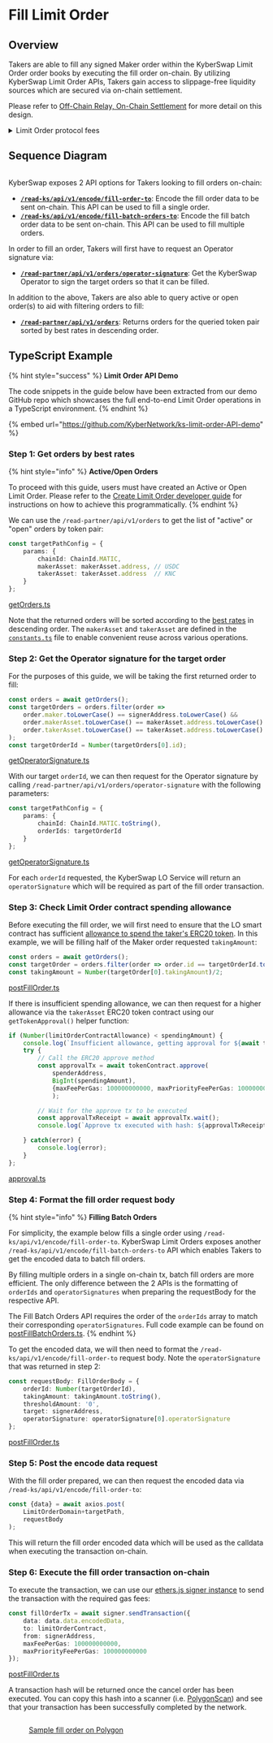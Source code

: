 # Fill Limit Order

## Overview

Takers are able to fill any signed Maker order within the KyberSwap Limit Order order books by executing the fill order on-chain. By utilizing KyberSwap Limit Order APIs, Takers gain access to slippage-free liquidity sources which are secured via on-chain settlement.

Please refer to [Off-Chain Relay, On-Chain Settlement](../concepts/off-chain-relay.md) for more detail on this design.

<details>

<summary>Limit Order protocol fees</summary>

To support the continued development of the Limit Orders feature, KyberSwap will charge variable taker fees for orders filled on the following chains:

* Ethereum (ChainID: 1)
* BSC (ChainID: 56)
* Arbitrum (ChainID: 42161)
* Polygon PoS (ChainID: 137)
* Optimism (ChainID: 10)
* Avalanche (ChainID: 43114)
* Fantom (ChainID: 250)

The fees charged will be according to the most exotic token in the trading pair. The section below lists the fees whereby the highest fee category will apply based on the classification of the input and output tokens. There are 4 categories of tokens with an additional special category for trades involving KNC.

**Super stable (0.01%)**

* Ethereum (ChainID: 1)
  * USDC: [`0xa0b86991c6218b36c1d19d4a2e9eb0ce3606eb48`](https://etherscan.io/address/0xa0b86991c6218b36c1d19d4a2e9eb0ce3606eb48)
  * USDT: [`0xdac17f958d2ee523a2206206994597c13d831ec7`](https://etherscan.io/address/0xdac17f958d2ee523a2206206994597c13d831ec7)
  * DAI: [`0x6b175474e89094c44da98b954eedeac495271d0f`](https://etherscan.io/address/0x6b175474e89094c44da98b954eedeac495271d0f)
* BSC (ChainID: 56)
  * USDT: [`0x55d398326f99059ff775485246999027b3197955`](https://bscscan.com/address/0x55d398326f99059ff775485246999027b3197955)
  * USDC: [`0x8ac76a51cc950d9822d68b83fe1ad97b32cd580d`](https://bscscan.com/address/0x8ac76a51cc950d9822d68b83fe1ad97b32cd580d)
  * DAI: [`0x1af3f329e8be154074d8769d1ffa4ee058b1dbc3`](https://bscscan.com/address/0x1af3f329e8be154074d8769d1ffa4ee058b1dbc3)&#x20;
  * BUSD: [`0xe9e7cea3dedca5984780bafc599bd69add087d56`](https://bscscan.com/address/0xe9e7cea3dedca5984780bafc599bd69add087d56)
* Arbitrum (ChainID: 42161)
  * USDT: [`0xFd086bC7CD5C481DCC9C85ebE478A1C0b69FCbb9`](https://arbiscan.io/address/0xFd086bC7CD5C481DCC9C85ebE478A1C0b69FCbb9)
  * USDC: [`0xaf88d065e77c8cC2239327C5EDb3A432268e5831`](https://arbiscan.io/address/0xaf88d065e77c8cC2239327C5EDb3A432268e5831)
  * DAI: [`0xDA10009cBd5D07dd0CeCc66161FC93D7c9000da1`](https://arbiscan.io/address/0xDA10009cBd5D07dd0CeCc66161FC93D7c9000da1)
* Polygon (ChainID: 137)
  * USDT: [`0xc2132d05d31c914a87c6611c10748aeb04b58e8f`](https://polygonscan.com/address/0xc2132d05d31c914a87c6611c10748aeb04b58e8f)
  * USDC: [`0x2791bca1f2de4661ed88a30c99a7a9449aa84174`](https://polygonscan.com/address/0x2791bca1f2de4661ed88a30c99a7a9449aa84174)
  * DAI: [`0x8f3Cf7ad23Cd3CaDbD9735AFf958023239c6A063`](https://polygonscan.com/address/0x8f3Cf7ad23Cd3CaDbD9735AFf958023239c6A063)
* Optimism (ChainID: 10)
  * USDT: [`0x94b008aa00579c1307b0ef2c499ad98a8ce58e58`](https://optimistic.etherscan.io/address/0x94b008aa00579c1307b0ef2c499ad98a8ce58e58)
  * USDC: [`0x7f5c764cbc14f9669b88837ca1490cca17c31607`](https://optimistic.etherscan.io/address/0x7f5c764cbc14f9669b88837ca1490cca17c31607)
  * DAI: [`0xda10009cbd5d07dd0cecc66161fc93d7c9000da1`](https://optimistic.etherscan.io/address/0xda10009cbd5d07dd0cecc66161fc93d7c9000da1)
* Avalanche (ChainID: 43114)
  * USDT: [`0x9702230A8Ea53601f5cD2dc00fDBc13d4dF4A8c7`](https://snowtrace.io/address/0x9702230A8Ea53601f5cD2dc00fDBc13d4dF4A8c7)
  * USDC: [`0xB97EF9Ef8734C71904D8002F8b6Bc66Dd9c48a6E`](https://snowtrace.io/address/0xB97EF9Ef8734C71904D8002F8b6Bc66Dd9c48a6E)
  * DAI.e: [`0xd586E7F844cEa2F87f50152665BCbc2C279D8d70`](https://snowtrace.io/address/0xd586E7F844cEa2F87f50152665BCbc2C279D8d70)
  * USDT.e: [`0xc7198437980c041c805A1EDcbA50c1Ce5db95118`](https://snowtrace.io/address/0xc7198437980c041c805A1EDcbA50c1Ce5db95118)
  * USDC.e: [`0xA7D7079b0FEaD91F3e65f86E8915Cb59c1a4C664`](https://snowtrace.io/address/0xA7D7079b0FEaD91F3e65f86E8915Cb59c1a4C664)
* Fantom (ChainID: 250)
  * fUSDT: [`0x049d68029688eabf473097a2fc38ef61633a3c7a`](https://ftmscan.com/address/0x049d68029688eabf473097a2fc38ef61633a3c7a)
  * USDC: [`0x04068DA6C83AFCFA0e13ba15A6696662335D5B75`](https://ftmscan.com/address/0x04068DA6C83AFCFA0e13ba15A6696662335D5B75)
  * DAI: [`0x8D11eC38a3EB5E956B052f67Da8Bdc9bef8Abf3E`](https://ftmscan.com/address/0x8D11eC38a3EB5E956B052f67Da8Bdc9bef8Abf3E)

**Stable (0.02%)**

* Ethereum (ChainID: 1)
  * MAI: [`0x8D6CeBD76f18E1558D4DB88138e2DeFB3909fAD6`](https://etherscan.io/address/0x8D6CeBD76f18E1558D4DB88138e2DeFB3909fAD6)
  * BOB: [`0xB0B195aEFA3650A6908f15CdaC7D92F8a5791B0B`](https://etherscan.io/address/0xB0B195aEFA3650A6908f15CdaC7D92F8a5791B0B)
  * MIM: [`0x99D8a9C45b2ecA8864373A26D1459e3Dff1e17F3`](https://etherscan.io/address/0x99D8a9C45b2ecA8864373A26D1459e3Dff1e17F3)
* BSC (ChainID: 56)
  * MAI: [`0x3F56e0c36d275367b8C502090EDF38289b3dEa0d`](https://bscscan.com/address/0x3F56e0c36d275367b8C502090EDF38289b3dEa0d)
  * BOB: [`0xB0B195aEFA3650A6908f15CdaC7D92F8a5791B0B`](https://bscscan.com/address/0xB0B195aEFA3650A6908f15CdaC7D92F8a5791B0B)
  * MIM: [`0xfE19F0B51438fd612f6FD59C1dbB3eA319f433Ba`](https://bscscan.com/address/0xfE19F0B51438fd612f6FD59C1dbB3eA319f433Ba)
* Arbitrum (ChainID: 42161)
  * MAI: [`0x3F56e0c36d275367b8C502090EDF38289b3dEa0d`](https://arbiscan.io/address/0x3F56e0c36d275367b8C502090EDF38289b3dEa0d)
  * MIM: [`0xFEa7a6a0B346362BF88A9e4A88416B77a57D6c2A`](https://arbiscan.io/address/0xFEa7a6a0B346362BF88A9e4A88416B77a57D6c2A)
* Polygon (ChainID: 137)
  * MAI: [`0xa3Fa99A148fA48D14Ed51d610c367C61876997F1`](https://polygonscan.com/address/0xa3Fa99A148fA48D14Ed51d610c367C61876997F1)
  * BOB: [`0xB0B195aEFA3650A6908f15CdaC7D92F8a5791B0B`](https://polygonscan.com/address/0xB0B195aEFA3650A6908f15CdaC7D92F8a5791B0B)
  * MIM: [`0x49a0400587A7F65072c87c4910449fDcC5c47242`](https://polygonscan.com/address/0x49a0400587A7F65072c87c4910449fDcC5c47242)
* Optimism (ChainID: 10)
  * MAI: [`0xdFA46478F9e5EA86d57387849598dbFB2e964b02`](https://optimistic.etherscan.io/address/0xdFA46478F9e5EA86d57387849598dbFB2e964b02)
  * BOB: [`0xB0B195aEFA3650A6908f15CdaC7D92F8a5791B0B`](https://optimistic.etherscan.io/address/0xB0B195aEFA3650A6908f15CdaC7D92F8a5791B0B)
* Avalanche (ChainID: 43114)
  * MAI: [`0x5c49b268c9841AFF1Cc3B0a418ff5c3442eE3F3b`](https://snowtrace.io/address/0x5c49b268c9841AFF1Cc3B0a418ff5c3442eE3F3b)
  * YUSD: [`0x111111111111ed1D73f860F57b2798b683f2d325`](https://snowtrace.io/address/0x111111111111ed1D73f860F57b2798b683f2d325)
  * MIM: [`0x130966628846BFd36ff31a822705796e8cb8C18D`](https://snowtrace.io/address/0x130966628846BFd36ff31a822705796e8cb8C18D)
* Fantom (ChainID: 250)
  * MAI: [`0xfB98B335551a418cD0737375a2ea0ded62Ea213b`](https://ftmscan.com/address/0xfB98B335551a418cD0737375a2ea0ded62Ea213b)
  * MIM: [`0x82f0B8B456c1A451378467398982d4834b6829c1`](https://ftmscan.com/address/0x82f0B8B456c1A451378467398982d4834b6829c1)

**Normal (0.1%)**

* Top 200 tokens by market cap (identified via multiple on and off-chain services), excluding tokens under the super stable, stable, and KNC categories.

**Exotic (0.3%)**

* All remaining tokens not covered in the super stable, stable, normal, and KNC categories.

**KNC (0.1%)**

* Trades to and from KNC will be charged a flat 0.05% fee.

</details>

## Sequence Diagram

<figure><img src="../../../.gitbook/assets/LO_Taker_FillOrder.png" alt=""><figcaption></figcaption></figure>

KyberSwap exposes 2 API options for Takers looking to fill orders on-chain:

* [**`/read-ks/api/v1/encode/fill-order-to`**](../limit-order-api-specification/taker-apis.md#read-ks-api-v1-encode-fill-order-to): Encode the fill order data to be sent on-chain. This API can be used to fill a single order.
* [**`/read-ks/api/v1/encode/fill-batch-orders-to`**](../limit-order-api-specification/taker-apis.md#read-ks-api-v1-encode-fill-batch-orders-to): Encode the fill batch order data to be sent on-chain. This API can be used to fill multiple orders.

In order to fill an order, Takers will first have to request an Operator signature via:

* [**`/read-partner/api/v1/orders/operator-signature`**](../limit-order-api-specification/taker-apis.md#read-partner-api-v1-orders-operator-signature): Get the KyberSwap Operator to sign the target orders so that it can be filled.

In addition to the above, Takers are also able to query active or open order(s) to aid with filtering orders to fill:

* [**`/read-partner/api/v1/orders`**](../limit-order-api-specification/taker-apis.md#read-partner-api-v1-orders): Returns orders for the queried token pair sorted by best rates in descending order.

## TypeScript Example

{% hint style="success" %}
**Limit Order API Demo**

The code snippets in the guide below have been extracted from our demo GitHub repo which showcases the full end-to-end Limit Order operations in a TypeScript environment.
{% endhint %}

{% embed url="https://github.com/KyberNetwork/ks-limit-order-API-demo" %}

### Step 1: Get orders by best rates

{% hint style="info" %}
**Active/Open Orders**

To proceed with this guide, users must have created an Active or Open Limit Order. Please refer to the [Create Limit Order developer guide](create-limit-order.md) for instructions on how to achieve this programmatically.
{% endhint %}

We can use the `/read-partner/api/v1/orders` to get the list of "active" or "open" orders by token pair:

```typescript
const targetPathConfig = {
    params: {
        chainId: ChainId.MATIC,
        makerAsset: makerAsset.address, // USDC
        takerAsset: takerAsset.address  // KNC  
    }
};
```

[getOrders.ts](https://github.com/KyberNetwork/ks-limit-order-API-demo/blob/e34660faf165d6c6b5763327b6e8e34bf8bc9e01/src/operations/taker/getOrders.ts#L9)

Note that the returned orders will be sorted according to the [best rates](../limit-order-api-specification/taker-apis.md#rates-calculation) in descending order. The `makerAsset` and `takerAsset` are defined in the [`constants.ts`](https://github.com/KyberNetwork/ks-limit-order-API-demo/blob/main/src/libs/constants.ts) file to enable convenient reuse across various operations.

### Step 2: Get the Operator signature for the target order

For the purposes of this guide, we will be taking the first returned order to fill:

```typescript
const orders = await getOrders();
const targetOrders = orders.filter(order => 
    order.maker.toLowerCase() == signerAddress.toLowerCase() &&
    order.makerAsset.toLowerCase() == makerAsset.address.toLowerCase() &&
    order.takerAsset.toLowerCase() == takerAsset.address.toLowerCase()
);
const targetOrderId = Number(targetOrders[0].id);
```

[getOperatorSignature.ts](https://github.com/KyberNetwork/ks-limit-order-API-demo/blob/e34660faf165d6c6b5763327b6e8e34bf8bc9e01/src/operations/taker/getOperatorSignature.ts#L20)

With our target `orderId`, we can then request for the Operator signature by calling `/read-partner/api/v1/orders/operator-signature` with the following parameters:

```typescript
const targetPathConfig = {
    params: {
        chainId: ChainId.MATIC.toString(),
        orderIds: targetOrderId
    }
};
```

[getOperatorSignature.ts](https://github.com/KyberNetwork/ks-limit-order-API-demo/blob/e34660faf165d6c6b5763327b6e8e34bf8bc9e01/src/operations/taker/getOperatorSignature.ts#L29)

For each `orderId` requested, the KyberSwap LO Service will return an `operatorSignature` which will be required as part of the fill order transaction.

### Step 3: Check Limit Order contract spending allowance

Before executing the fill order, we will first need to ensure that the LO smart contract has sufficient [allowance to spend the taker's ERC20 token](https://docs.openzeppelin.com/contracts/2.x/api/token/erc20#IERC20-allowance-address-address-). In this example, we will be filling half of the Maker order requested `takingAmount`:

```typescript
const orders = await getOrders();
const targetOrder = orders.filter(order => order.id == targetOrderId.toString());
const takingAmount = Number(targetOrder[0].takingAmount)/2;
```

[postFillOrder.ts](https://github.com/KyberNetwork/ks-limit-order-API-demo/blob/e34660faf165d6c6b5763327b6e8e34bf8bc9e01/src/operations/taker/postFillOrder.ts#L29)

If there is insufficient spending allowance, we can then request for a higher allowance via the `takerAsset` ERC20 token contract using our `getTokenApproval()` helper function:

```typescript
if (Number(limitOrderContractAllowance) < spendingAmount) {
    console.log(`Insufficient allowance, getting approval for ${await tokenContract.symbol()}...`);
    try {
        // Call the ERC20 approve method
        const approvalTx = await tokenContract.approve(
            spenderAddress, 
            BigInt(spendingAmount), 
            {maxFeePerGas: 100000000000, maxPriorityFeePerGas: 100000000000}
            );

        // Wait for the approve tx to be executed
        const approvalTxReceipt = await approvalTx.wait();
        console.log(`Approve tx executed with hash: ${approvalTxReceipt?.hash}`);

    } catch(error) {
        console.log(error);
    }
};    
```

[approval.ts](https://github.com/KyberNetwork/ks-limit-order-API-demo/blob/e34660faf165d6c6b5763327b6e8e34bf8bc9e01/src/libs/approval.ts#L21)

### Step 4: Format the fill order request body

{% hint style="info" %}
**Filling Batch Orders**

For simplicity, the example below fills a single order using `/read-ks/api/v1/encode/fill-order-to`. KyberSwap Limit Orders exposes another `/read-ks/api/v1/encode/fill-batch-orders-to` API which enables Takers to get the encoded data to batch fill orders.&#x20;

By filling multiple orders in a single on-chain tx, batch fill orders are more efficient. The only difference between the 2 APIs is the formatting of `orderIds` and `operatorSignatures` when preparing the requestBody for the respective API.

The Fill Batch Orders API requires the order of the `orderIds` array to match their corresponding `operatorSignatures`. Full code example can be found on [postFillBatchOrders.ts](https://github.com/KyberNetwork/ks-limit-order-API-demo/blob/main/src/operations/taker/postFillBatchOrders.ts).
{% endhint %}

To get the encoded data, we will then need to format the `/read-ks/api/v1/encode/fill-order-to` request body. Note the `operatorSignature` that was returned in step 2:

```typescript
const requestBody: FillOrderBody = {
    orderId: Number(targetOrderId),
    takingAmount: takingAmount.toString(),
    thresholdAmount: '0',
    target: signerAddress,
    operatorSignature: operatorSignature[0].operatorSignature
};
```

[postFillOrder.ts](https://github.com/KyberNetwork/ks-limit-order-API-demo/blob/e34660faf165d6c6b5763327b6e8e34bf8bc9e01/src/operations/taker/postFillOrder.ts#L46)

### Step 5: Post the encode data request

With the fill order prepared, we can then request the encoded data via `/read-ks/api/v1/encode/fill-order-to`:

```typescript
const {data} = await axios.post(
    LimitOrderDomain+targetPath,
    requestBody
);
```

This will return the fill order encoded data which will be used as the calldata when executing the transaction on-chain.

### Step 6: Execute the fill order transaction on-chain

To execute the transaction, we can use our [ethers.js signer instance](https://docs.ethers.org/v6/api/providers/#ContractRunner-sendTransaction) to send the transaction with the required gas fees:

```typescript
const fillOrderTx = await signer.sendTransaction({
    data: data.data.encodedData,
    to: limitOrderContract,
    from: signerAddress,
    maxFeePerGas: 100000000000,
    maxPriorityFeePerGas: 100000000000
});
```

[postFillOrder.ts](https://github.com/KyberNetwork/ks-limit-order-API-demo/blob/e34660faf165d6c6b5763327b6e8e34bf8bc9e01/src/operations/taker/postFillOrder.ts#L63)

A transaction hash will be returned once the cancel order has been executed. You can copy this hash into a scanner (i.e. [PolygonScan](https://polygonscan.com/)) and see that your transaction has been successfully completed by the network.

<figure><img src="../../../.gitbook/assets/LO_DevGuide_FillOrderSuccess.png" alt=""><figcaption><p><a href="https://polygonscan.com/tx/0xfe1e8d32f6311a2ce1e864863d1cd6d49b05634b255ec85c5a7386c7753af197">Sample fill order on Polygon</a></p></figcaption></figure>
